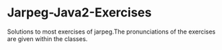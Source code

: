 # Jarpeg-Java2-Exercises
Solutions to most exercises of jarpeg.The pronunciations of the exercises are given within the classes.
